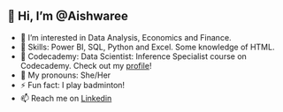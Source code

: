 👋 Hi, I’m @Aishwaree
---
- 👀 I’m interested in Data Analysis, Economics and Finance.
- 🌱 Skills: Power BI, SQL, Python and Excel. Some knowledge of HTML.
- :notebook_with_decorative_cover: Codecademy: Data Scientist: Inference Specialist course on Codecademy. Check out my [profile](https://www.codecademy.com/profiles/aishwaree)!
- :slightly_smiling_face: My pronouns: She/Her
- :zap: Fun fact: I play badminton!
- 📫 Reach me on [Linkedin](https://www.linkedin.com/in/aishwareemahadea)

<!---
Aishwaree/Aishwaree is a ✨ special ✨ repository because its `README.md` (this file) appears on your GitHub profile.
You can click the Preview link to take a look at your changes.
--->
